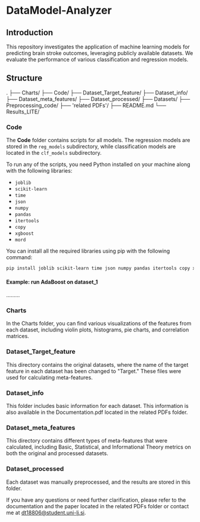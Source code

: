 # DataModel-Analyzer

## Introduction

This repository investigates the application of machine learning models for predicting brain stroke outcomes, leveraging publicly available datasets. We evaluate the performance of various classification and regression models.

## Structure

.
├── Charts/
├── Code/
├── Dataset_Target_feature/
├── Dataset_info/
├── Dataset_meta_features/
├── Dataset_processed/
├── Datasets/
├── Preprocessing_code/
├── 'related PDFs'/
├── README.md
└── Results_LITE/

### Code

The **Code** folder contains scripts for all models. The regression models are stored in the `reg_models` subdirectory, while classification models are located in the `clf_models` subdirectory.

To run any of the scripts, you need Python installed on your machine along with the following libraries:

- `joblib`
- `scikit-learn`
- `time`
- `json`
- `numpy`
- `pandas`
- `itertools`
- `copy`
- `xgboost`
- `mord`

You can install all the required libraries using pip with the following command:

```bash
pip install joblib scikit-learn time json numpy pandas itertools copy xgboost mord
```

#### Example: run AdaBoost on dataset_1

.........

### Charts

In the Charts folder, you can find various visualizations of the features from each dataset, including violin plots, histograms, pie charts, and correlation matrices.

### Dataset_Target_feature

This directory contains the original datasets, where the name of the target feature in each dataset has been changed to "Target." These files were used for calculating meta-features.

### Dataset_info

This folder includes basic information for each dataset. This information is also available in the Documentation.pdf located in the related PDFs folder.

### Dataset_meta_features

This directory contains different types of meta-features that were calculated, including Basic, Statistical, and Informational Theory metrics on both the original and processed datasets.

### Dataset_processed

Each dataset was manually preprocessed, and the results are stored in this folder.

If you have any questions or need further clarification, please refer to the documentation and the paper located in the related PDFs folder or contact me at dt18806@student.uni-lj.si.
